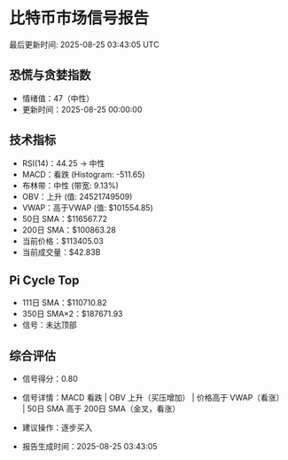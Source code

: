 # 比特币市场信号报告

最后更新时间: 2025-08-25 03:43:05 UTC

## 恐慌与贪婪指数
- 情绪值：47（中性）
- 更新时间：2025-08-25 00:00:00

## 技术指标
- RSI(14)：44.25 → 中性
- MACD：看跌 (Histogram: -511.65)
- 布林带：中性 (带宽: 9.13%)
- OBV：上升 (值: 24521749509)
- VWAP：高于VWAP (值: $101554.85)
- 50日 SMA：$116567.72
- 200日 SMA：$100863.28
- 当前价格：$113405.03
- 当前成交量：$42.83B

## Pi Cycle Top
- 111日 SMA：$110710.82
- 350日 SMA×2：$187671.93
- 信号：未达顶部

## 综合评估
- 信号得分：0.80
- 信号详情：MACD 看跌 | OBV 上升（买压增加） | 价格高于 VWAP（看涨） | 50日 SMA 高于 200日 SMA（金叉，看涨）
- 建议操作：逐步买入

- 报告生成时间：2025-08-25 03:43:05